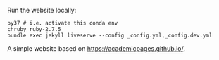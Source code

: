 Run the website locally:
```
py37 # i.e. activate this conda env
chruby ruby-2.7.5
bundle exec jekyll liveserve --config _config.yml,_config.dev.yml
```

A simple website based on https://academicpages.github.io/.
